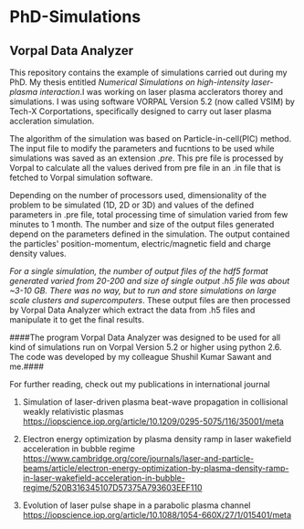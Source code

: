 # PhD-Simulations
## Vorpal Data Analyzer

This repository contains the example of simulations carried out during my PhD. My thesis entitled _Numerical Simulations on high-intensity laser-plasma interaction_.I was working on laser plasma acclerators thorey and simulations. I was using software VORPAL Version 5.2 (now called VSIM) by Tech-X Corportations, specifically designed to carry out laser plasma accleration simulation.

The algorithm of the simulation was based on Particle-in-cell(PIC) method. The input file to modify the parameters and fucntions to be used while simulations was saved as an extension _.pre_. This pre file is processed by Vorpal to calculate all the values derived from pre file in an .in file that is fetched to Vorpal simulation software. 

Depending on the number of processors used, dimensionality of the problem to be simulated (1D, 2D or 3D) and values of the defined parameters in .pre file, total processing time of simulation varied from few minutes to 1 month. The number and size of the output files generated depend on the parameters defined in the simulation. The output contained the particles' position-momentum, electric/magnetic field and charge density values. 

_For a single simulation, the number of output files of the hdf5 format generated varied from 20-200 and size of single output .h5 file was about ~3-10 GB. There was no way, but to run and store simulations on large scale clusters and supercomputers_. These output files are then processed by Vorpal Data Analyzer which extract the data from .h5 files and manipulate it to get the final results. 

####The program Vorpal Data Analyzer was designed to be used for all kind of simulations run on Vorpal Version 5.2 or higher using python 2.6. The code was developed by my colleague Shushil Kumar Sawant and me.#### 

For further reading, check out my publications in international journal

1. Simulation of laser-driven plasma beat-wave propagation in collisional weakly relativistic plasmas
https://iopscience.iop.org/article/10.1209/0295-5075/116/35001/meta

2. Electron energy optimization by plasma density ramp in laser wakefield acceleration in bubble regime
https://www.cambridge.org/core/journals/laser-and-particle-beams/article/electron-energy-optimization-by-plasma-density-ramp-in-laser-wakefield-acceleration-in-bubble-regime/520B316345107D57375A793603EEF110

3. Evolution of laser pulse shape in a parabolic plasma channel
https://iopscience.iop.org/article/10.1088/1054-660X/27/1/015401/meta
